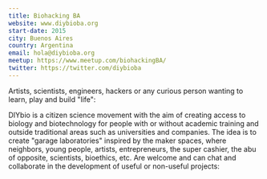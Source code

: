 ```yaml
---
title: Biohacking BA
website: www.diybioba.org
start-date: 2015
city: Buenos Aires
country: Argentina
email: hola@diybioba.org
meetup: https://www.meetup.com/biohackingBA/
twitter: https://twitter.com/diybioba
---
```


Artists, scientists, engineers, hackers or any curious person wanting to learn, play and build "life":

DIYbio is a citizen science movement with the aim of creating access to biology and biotechnology for people with or without academic training and outside traditional areas such as universities and companies. The idea is to create "garage laboratories" inspired by the maker spaces, where neighbors, young people, artists, entrepreneurs, the super cashier, the abu of opposite, scientists, bioethics, etc. Are welcome and can chat and collaborate in the development of useful or non-useful projects:
